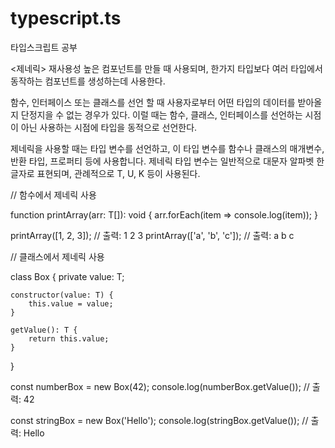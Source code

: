 # typescript.ts
타입스크립트 공부


<제네릭>
재사용성 높은 컴포넌트를 만들 때 사용되며, 한가지 타입보다 여러 타입에서 동작하는 컴포넌트를 생성하는데 사용한다.

함수, 인터페이스 또는 클래스를 선언 할 때 사용자로부터 어떤 타입의 데이터를 받아올지 단정지을 수 없는 경우가 있다. 이럴 때는 함수, 클래스, 인터페이스를 선언하는 시점이 아닌 사용하는 시점에 타입을 동적으로 선언한다.

제네릭을 사용할 때는 타입 변수를 선언하고, 이 타입 변수를 함수나 클래스의 매개변수, 반환 타입, 프로퍼티 등에 사용합니다. 제네릭 타입 변수는 일반적으로 대문자 알파벳 한 글자로 표현되며, 관례적으로 T, U, K 등이 사용된다.

// 함수에서 제네릭 사용

function printArray<T>(arr: T[]): void {
    arr.forEach(item => console.log(item));
}

printArray([1, 2, 3]); // 출력: 1 2 3
printArray(['a', 'b', 'c']); // 출력: a b c

// 클래스에서 제네릭 사용

class Box<T> {
    private value: T;

    constructor(value: T) {
        this.value = value;
    }

    getValue(): T {
        return this.value;
    }
}

const numberBox = new Box<number>(42);
console.log(numberBox.getValue()); // 출력: 42

const stringBox = new Box<string>('Hello');
console.log(stringBox.getValue()); // 출력: Hello
